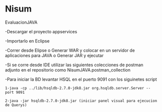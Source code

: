 # Nisum
 EvaluacionJAVA


-Descargar el proyecto appservices

-Importarlo en Eclipse

-Correr desde Elipse o Generar WAR y colocar en un servidor de aplicaciones para JAVA o Generar JAR y ejecutar

-Si se corre desde IDE utilizar las siguientes colecciones de postman adjunto en el repositorio como NisumJAVA.postman_collection

-Para iniciar la BD levantar HSQL en el puerto 9091 con los siguinetes script

    1-java -cp ../lib/hsqldb-2.7.0-jdk8.jar org.hsqldb.server.Server --port 9091
    
    2-java -jar hsqldb-2.7.0-jdk8.jar (iniciar panel visual para ejecucion de Querys)
    
 
